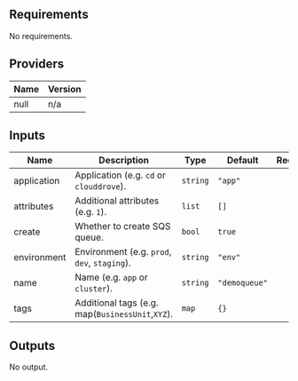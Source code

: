## Requirements

No requirements.

## Providers

| Name | Version |
|------|---------|
| null | n/a |

## Inputs

| Name | Description | Type | Default | Required |
|------|-------------|------|---------|:--------:|
| application | Application (e.g. `cd` or `clouddrove`). | `string` | `"app"` | no |
| attributes | Additional attributes (e.g. `1`). | `list` | `[]` | no |
| create | Whether to create SQS queue. | `bool` | `true` | no |
| environment | Environment (e.g. `prod`, `dev`, `staging`). | `string` | `"env"` | no |
| name | Name  (e.g. `app` or `cluster`). | `string` | `"demoqueue"` | no |
| tags | Additional tags (e.g. map(`BusinessUnit`,`XYZ`). | `map` | `{}` | no |

## Outputs

No output.

